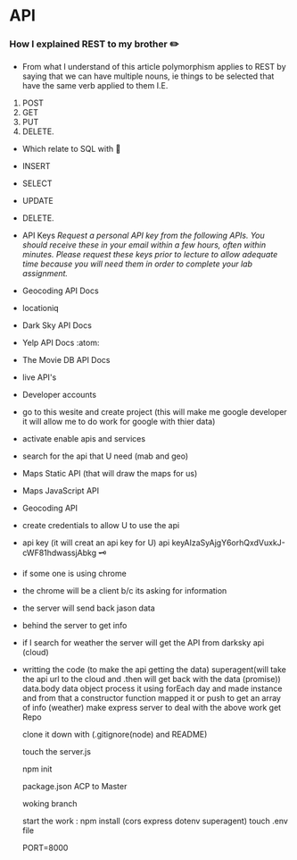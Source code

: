 # API

### How I explained REST to my brother ✏️
- From what I understand of this article polymorphism applies to REST by saying that we can have multiple nouns, ie things to be selected that have the same verb applied to them I.E.

1. POST
2. GET
3. PUT
4. DELETE.
- Which relate to SQL with 🎰

- INSERT
- SELECT
- UPDATE
- DELETE.
- API Keys 
*Request a personal API key from the following APIs. You should receive these in your email within a few hours, often within minutes. Please request these keys prior to lecture to allow adequate time because you will need them in order to complete your lab assignment.*

- Geocoding API Docs 
- locationiq 
- Dark Sky API Docs 
- Yelp API Docs :atom:
- The Movie DB API Docs 
- live API's
- Developer accounts

- go to this wesite and create project (this will make me google developer it will allow me to do work for google with thier data)

- activate enable apis and services

- search for the api that U need (mab and geo)
- Maps Static API (that will draw the maps for us)
- Maps JavaScript API
- Geocoding API
- create credentials to allow U to use the api

- api key (it will creat an api key for U) api keyAIzaSyAjgY6orhQxdVuxkJ-cWF81hdwassjAbkg 🗝️
- if some one is using chrome

- the chrome will be a client b/c its asking for information
- the server will send back jason data
- behind the server to get info
- if I search for weather  the server will get the API from darksky api (cloud)
- writting the code (to make the api getting the data) superagent(will take the api url to the cloud and .then will get back with the data (promise))
    data.body data object
    process it using forEach day and made instance and from that a constructor function
    mapped it or push to get an array of info (weather)
    make express server to deal with the above work
    get Repo

    clone it down with (.gitignore(node) and README)

    touch the server.js

    npm init

    package.json
    ACP to Master

    woking branch

    start the work :
    npm install (cors express dotenv superagent)
    touch .env file

    PORT=8000
